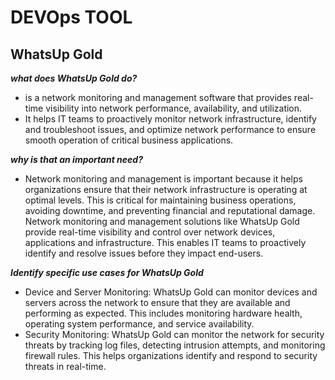 # DEVOps TOOL #
## WhatsUp Gold ##
***what does WhatsUp Gold do?***

- is a network monitoring and management software that provides real-time visibility into network performance, availability, and utilization. 
- It helps IT teams to proactively monitor network infrastructure, identify and troubleshoot issues, and optimize network performance to ensure smooth operation of critical business applications.


***why is that an important need?***

- Network monitoring and management is important because it helps organizations ensure that their network infrastructure is operating at optimal levels. 
This is critical for maintaining business operations, avoiding downtime, and preventing financial and reputational damage. Network monitoring and management solutions like WhatsUp Gold provide real-time visibility and control over network devices, applications and infrastructure. 
This enables IT teams to proactively identify and resolve issues before they impact end-users.

***Identify specific use cases for WhatsUp Gold***

- Device and Server Monitoring: WhatsUp Gold can monitor devices and servers across the network to ensure that they are available and performing as expected. This includes monitoring hardware health, operating system performance, and service availability.
- Security Monitoring: WhatsUp Gold can monitor the network for security threats by tracking log files, detecting intrusion attempts, and monitoring firewall rules. This helps organizations identify and respond to security threats in real-time.
